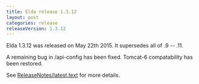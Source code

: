 ```yaml
---
title: Elda release 1.3.12
layout: post
categories: release
releaseVersion: 1.3.12
---
```


Elda 1.3.12 was released on May 22th 2015. It supersedes
all of .9 -- .11.

A remaining bug in /api-config has been fixed. Tomcat-6
compatability has been restored.

See
[ReleaseNotes/latest.text](http://epimorphics.github.io/elda/ReleaseNotes/latest.text) for more details.

